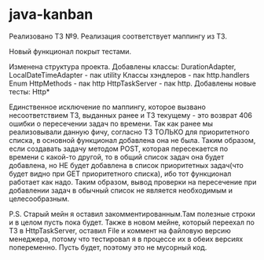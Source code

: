 # java-kanban
Реализовано ТЗ №9.
Реализация соответствует маппингу из ТЗ.

Новый функционал покрыт тестами.

Изменена структура проекта.
Добавлены классы: 
DurationAdapter, LocalDateTimeAdapter - пак utility
Классы хэндлеров - пак http.handlers
Enum HttpMethods - пак http
HttpTaskServer - пак http.
Добавлены новые тесты: 
Http*

Единственное исключение по маппингу, которое вызвано несоответствием ТЗ, выданных ранее и 
ТЗ текущему - это возврат 406 ошибки о пересечении задач по времени. Так как ранее мы реализовывали данную фичу, согласно
ТЗ ТОЛЬКО для приоритетного списка, в основной функционал добавлена она не была. Таким образом, если создавать задачу
методом POST, которая пересекается по времени с какой-то другой, то в общий список задач она будет добавлена, 
но НЕ будет добавлена в список приоритетных задач(что будет видно при GET приоритетного списка), ибо тот функционал 
работает как надо. Таким образом, вывод проверки на пересечение при добавлении задач в обычный список не является
необходимым и целесообразным. 

P.S. Старый мейн я оставил закомментированным.Там полезные строки и в целом пусть пока будет.
Также в новом мейне, который переехал по ТЗ в HttpTaskServer, оставил File и коммент на файловую версию менеджера,
потому что тестировал я в процессе их в обеих версиях попеременно. Пусть будет, поэтому это не мусорный код.